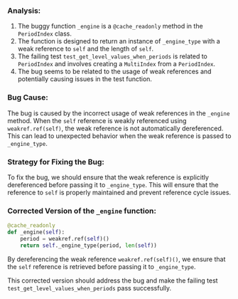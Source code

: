 ### Analysis:
1. The buggy function `_engine` is a `@cache_readonly` method in the `PeriodIndex` class.
2. The function is designed to return an instance of `_engine_type` with a weak reference to `self` and the length of `self`.
3. The failing test `test_get_level_values_when_periods` is related to `PeriodIndex` and involves creating a `MultiIndex` from a `PeriodIndex`.
4. The bug seems to be related to the usage of weak references and potentially causing issues in the test function.

### Bug Cause:
The bug is caused by the incorrect usage of weak references in the `_engine` method. When the `self` reference is weakly referenced using `weakref.ref(self)`, the weak reference is not automatically dereferenced. This can lead to unexpected behavior when the weak reference is passed to `_engine_type`.

### Strategy for Fixing the Bug:
To fix the bug, we should ensure that the weak reference is explicitly dereferenced before passing it to `_engine_type`. This will ensure that the reference to `self` is properly maintained and prevent reference cycle issues.

### Corrected Version of the `_engine` function:
```python
@cache_readonly
def _engine(self):
    period = weakref.ref(self)()
    return self._engine_type(period, len(self))
```

By dereferencing the weak reference `weakref.ref(self)()`, we ensure that the `self` reference is retrieved before passing it to `_engine_type`.

This corrected version should address the bug and make the failing test `test_get_level_values_when_periods` pass successfully.